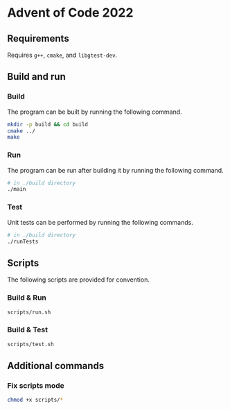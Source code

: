 # Advent of Code 2022

## Requirements

Requires `g++`, `cmake`, and `libgtest-dev`.

## Build and run

### Build

The program can be built by running the following command.

```bash
mkdir -p build && cd build
cmake ../
make
```

### Run

The program can be run after building it by running the following command.

```bash
# in ./build directory
./main
```

### Test

Unit tests can be performed by running the following commands.

```bash
# in ./build directory
./runTests
```

## Scripts

The following scripts are provided for convention.

### Build & Run

```bash
scripts/run.sh
```

### Build & Test

```bash
scripts/test.sh
```

## Additional commands

### Fix scripts mode

```bash
chmod +x scripts/*
```
